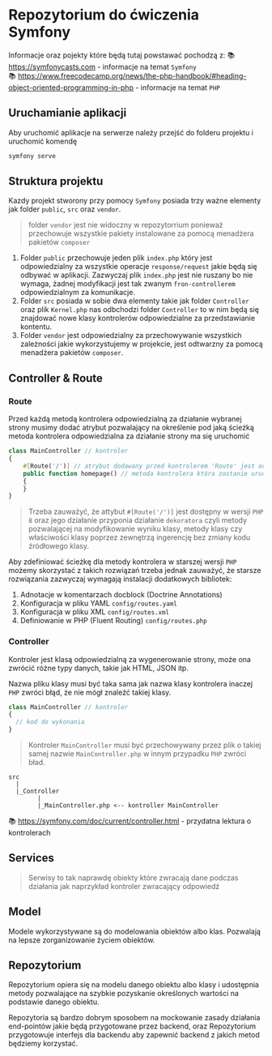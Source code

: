 # Repozytorium do ćwiczenia Symfony

Informacje oraz pojekty które będą tutaj powstawać pochodzą z:
📚 https://symfonycasts.com - informacje na temat `Symfony` </br>
📚 https://www.freecodecamp.org/news/the-php-handbook/#heading-object-oriented-programming-in-php - informacje na temat `PHP`

## Uruchamianie aplikacji

Aby uruchomić aplikacje na serwerze należy przejść do folderu projektu i uruchomić komendę

```bash
symfony serve
```

## Struktura projektu

Kazdy projekt stworony przy pomocy `Symfony` posiada trzy ważne elementy jak folder `public`, `src` oraz `vendor`.

> folder `vendor` jest nie widoczny w repozytorrium ponieważ przechowuje wszystkie pakiety instalowane za pomocą menadżera pakietów `composer`

1. Folder `public` przechowuje jeden plik `index.php` który jest odpowiedzialny za wszystkie operacje `response/request` jakie będą się odbywać w aplikacji. Zazwyczaj plik `index.php` jest nie ruszany bo nie wymaga, żadnej modyfikacji jest tak zwanym `fron-controllerem` odpowiedzialnym za komunikacje.
2. Folder `src` posiada w sobie dwa elementy takie jak folder `Controller` oraz plik `Kernel.php` nas odbchodzi folder `Controller` to w nim będą się znajdować nowe klasy kontrolerów odpowiedzialne za przedstawianie kontentu.
3. Folder `vendor` jest odpowiedzialny za przechowywanie wszystkich zależności jakie wykorzystujemy w projekcie, jest odtwarzny za pomocą menadżera pakietów `composer`.

## Controller & Route

### Route
Przed każdą metodą kontrolera odpowiedzialną za działanie wybranej strony musimy dodać atrybut pozwalający na określenie pod jaką ścieżką metoda kontrolera odpowiedzialna za działanie strony ma się uruchomić

```php
class MainController // kontroler
{
    #[Route('/')] // atrybut dodawany przed kontrolerem 'Route' jest odpowiedzialny za tworzenie ścieżki.
    public function homepage() // metoda kontrolera która zostanie uruchomiona w momencie odwiedzenia ścieżki '/'
    {
    }
}
```

> Trzeba zauważyć, że attybut `#[Route('/')]` jest dostępny w wersji `PHP 8` oraz jego działanie przyponia działanie `dekoratora` czyli metody pozwalającej na modyfikowanie wyniku klasy, metody klasy czy właściwości klasy poprzez zewnętrzą ingerencję bez zmiany kodu źródłowego klasy.

Aby zdefiniować ścieżkę dla metody kontrolera w starszej wersji `PHP` możemy skorzystać z takich rozwiązań trzeba jednak zauważyć, że starsze rozwiązania zazwyczaj wymagają instalacji dodatkowych bibliotek:

1. Adnotacje w komentarzach docblock (Doctrine Annotations)
2. Konfiguracja w pliku YAML `config/routes.yaml`
3. Konfiguracja w pliku XML `config/routes.xml`
4. Definiowanie w PHP (Fluent Routing) `config/routes.php`

### Controller

Kontroler jest klasą odpowiedzialną za wygenerowanie strony, może ona zwrócić różne typy danych, takie jak HTML, JSON itp.

Nazwa pliku klasy musi być taka sama jak nazwa klasy kontrolera inaczej `PHP` zwróci błąd, że nie mógł znaleźć takiej klasy.

```php
class MainController // kontroler
{
  // kod do wykonania
}
```
> Kontroler `MainController` musi być przechowywany przez plik o takiej samej nazwie `MainController.php` w innym przypadku `PHP` zwróci bład.

```
src
  |
  |_Controller
        |
        |_MainController.php <-- kontroller MainController
```

📚 https://symfony.com/doc/current/controller.html - przydatna lektura o kontrolerach

## Services

> Serwisy to tak naprawdę obiekty które zwracają dane podczas działania jak naprzykład kontroler zwracający odpowiedź

## Model

Modele wykorzystywane są do modelowania obiektów albo klas. Pozwalają na lepsze zorganizowanie życiem obiektów.

## Repozytorium

Repozytorium opiera się na modelu danego obiektu albo klasy i udostępnia metody pozwalające na szybkie pozyskanie określonych wartości na podstawie danego obiektu.

Repozytoria są bardzo dobrym sposobem na mockowanie zasady działania end-pointów jakie będą przygotowane przez backend, oraz Repozytorium przygotowuje interfejs dla backendu aby zapewnić backend z jakich metod będziemy korzystać.